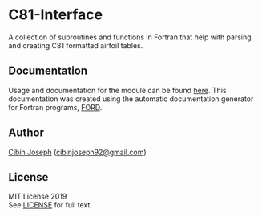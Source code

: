 # C81-Interface
A collection of subroutines and functions in Fortran that help with parsing and creating C81 formatted airfoil tables.

## Documentation
Usage and documentation for the module can be found [here](https://github.com/cibinjoseph/C81-Interface/tree/master/docs/ford_output/index.html). This documentation was created using the automatic documentation generator for Fortran programs, [FORD](https://github.com/Fortran-FOSS-Programmers/ford).


## Author
[Cibin Joseph](https://github.com/cibinjoseph) (cibinjoseph92@gmail.com)

## License
MIT License 2019  
See [LICENSE](LICENSE) for full text.
